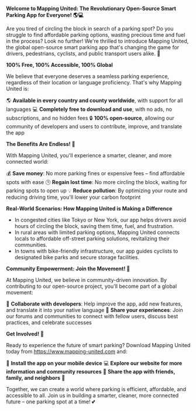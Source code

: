 **Welcome to Mapping United: The Revolutionary Open-Source Smart Parking App for Everyone! 🌎💻**

Are you tired of circling the block in search of a parking spot? Do you struggle to find affordable parking options, wasting precious time and fuel in the process? Look no further! We're thrilled to introduce Mapping United, the global open-source smart parking app that's changing the game for drivers, pedestrians, cyclists, and public transport users alike. 🚀

**100% Free, 100% Accessible, 100% Global**

We believe that everyone deserves a seamless parking experience, regardless of their location or language proficiency. That's why Mapping United is:

🌎 **Available in every country and county worldwide**, with support for all languages
💻 **Completely free to download and use**, with no ads, no subscriptions, and no hidden fees
🔒 **100% open-source**, allowing our community of developers and users to contribute, improve, and translate the app

**The Benefits Are Endless! 🤩**

With Mapping United, you'll experience a smarter, cleaner, and more connected world:

💰 **Save money**: No more parking fines or expensive fees – find affordable spots with ease
🕒️ **Regain lost time**: No more circling the block, waiting for parking spots to open up
💡 **Reduce pollution**: By optimizing your route and reducing driving time, you'll lower your carbon footprint

**Real-World Scenarios: How Mapping United is Making a Difference**

* In congested cities like Tokyo or New York, our app helps drivers avoid hours of circling the block, saving them time, fuel, and frustration.
* In rural areas with limited parking options, Mapping United connects locals to affordable off-street parking solutions, revitalizing their communities.
* In towns with bike-friendly infrastructure, our app guides cyclists to designated bike parks and secure storage facilities.

**Community Empowerment: Join the Movement! 🌟**

At Mapping United, we believe in community-driven innovation. By contributing to our open-source project, you'll become part of a global movement:

👥 **Collaborate with developers**: Help improve the app, add new features, and translate it into your native language
💬 **Share your experiences**: Join our forums and communities to connect with fellow users, discuss best practices, and celebrate successes

**Get Involved! 🚀**

Ready to experience the future of smart parking? Download Mapping United today from https://www.mapping-united.com and:

📲 **Install the app on your mobile device**
💻 **Explore our website for more information and community resources**
👫 **Share the app with friends, family, and neighbors** 🚀

Together, we can create a world where parking is efficient, affordable, and accessible to all. Join us in building a smarter, cleaner, more connected future – one parking spot at a time! 💕